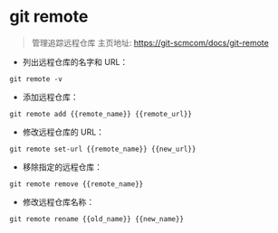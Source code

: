 # git remote

> 管理追踪远程仓库
> 主页地址: <https://git-scmcom/docs/git-remote>

- 列出远程仓库的名字和 URL：

`git remote -v`

- 添加远程仓库：

`git remote add {{remote_name}} {{remote_url}}`

- 修改远程仓库的 URL：

`git remote set-url {{remote_name}} {{new_url}}`

- 移除指定的远程仓库：

`git remote remove {{remote_name}}`

- 修改远程仓库名称：

`git remote rename {{old_name}} {{new_name}}`

[#]: contributors: ([李峰])